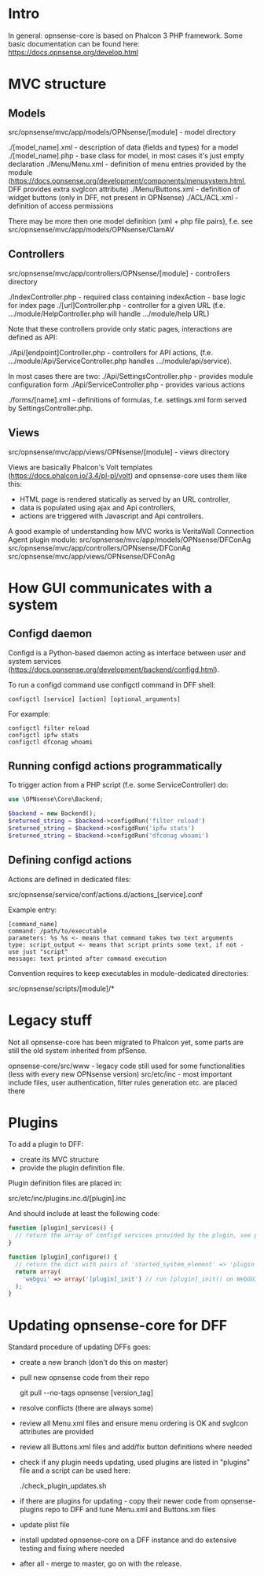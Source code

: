 # Intro

In general: opnsense-core is based on Phalcon 3 PHP framework. Some basic documentation can be found here: https://docs.opnsense.org/develop.html

# MVC structure

## Models

src/opnsense/mvc/app/models/OPNsense/[module] - model directory

./[model_name].xml - description of data (fields and types) for a model
./[model_name].php - base class for model, in most cases it's just empty declaration
./Menu/Menu.xml - definition of menu entries provided by the module (https://docs.opnsense.org/development/components/menusystem.html, DFF provides extra svgIcon attribute)
./Menu/Buttons.xml - definition of widget buttons (only in DFF, not present in OPNsense)
./ACL/ACL.xml - definition of access permissions

There may be more then one model definition (xml + php file pairs), f.e. see src/opnsense/mvc/app/models/OPNsense/ClamAV

## Controllers

src/opnsense/mvc/app/controllers/OPNsense/[module] - controllers directory

./IndexController.php - required class containing indexAction - base logic for index page
./[url]Controller.php - controller for a given URL (f.e. .../module/HelpController.php will handle .../module/help URL)

Note that these controllers provide only static pages, interactions are defined as API:

./Api/[endpoint]Controller.php - controllers for API actions, (f.e. .../module/Api/ServiceController.php handles .../module/api/service).

In most cases there are two:
./Api/SettingsController.php - provides module configuration form
./Api/ServiceController.php - provides various actions

./forms/[name].xml - definitions of formulas, f.e. settings.xml form served by SettingsController.php.

## Views

src/opnsense/mvc/app/views/OPNsense/[module] - views directory

Views are basically Phalcon's Volt templates (https://docs.phalcon.io/3.4/pl-pl/volt) and opnsense-core uses them like this:

- HTML page is rendered statically as served by an URL controller,
- data is populated using ajax and Api controllers,
- actions are triggered with Javascript and Api controllers.

A good example of understanding how MVC works is VeritaWall Connection Agent plugin module:
src/opnsense/mvc/app/models/OPNsense/DFConAg
src/opnsense/mvc/app/controllers/OPNsense/DFConAg
src/opnsense/mvc/app/views/OPNsense/DFConAg

# How GUI communicates with a system

## Configd daemon

Configd is a Python-based daemon acting as interface between user and system services (https://docs.opnsense.org/development/backend/configd.html).

To run a configd command use configctl command in DFF shell:

```
configctl [service] [action] [optional_arguments]
```

For example:

```
configctl filter reload
configctl ipfw stats
configctl dfconag whoami
```

## Running configd actions programmatically

To trigger action from a PHP script (f.e. some ServiceController) do:

```php
use \OPNsense\Core\Backend;

$backend = new Backend();
$returned_string = $backend->configdRun('filter reload')
$returned_string = $backend->configdRun('ipfw stats')
$returned_string = $backend->configdRun('dfconag whoami')
```

## Defining configd actions

Actions are defined in dedicated files:

src/opnsense/service/conf/actions.d/actions\_[service].conf

Example entry:

```
[command_name]
command: /path/to/executable
parameters: %s %s <- means that command takes two text arguments
type: script_output <- means that script prints some text, if not - use just "script"
message: text printed after command execution
```

Convention requires to keep executables in module-dedicated directories:

src/opnsense/scripts/[module]/\*

# Legacy stuff

Not all opnsense-core has been migrated to Phalcon yet, some parts are still the old system inherited from pfSense.

opnsense-core/src/www - legacy code still used for some functionalities (less with every new OPNsense version)
src/etc/inc - most important include files, user authentication, filter rules generation etc. are placed there

# Plugins

To add a plugin to DFF:

- create its MVC structure
- provide the plugin definition file.

Plugin definition files are placed in:

src/etc/inc/plugins.inc.d/[plugin].inc

And should include at least the following code:

```php
function [plugin]_services() {
  // return the array of configd services provided by the plugin, see plugin sources for the format
}

function [plugin]_configure() {
  // return the dict with pairs of 'started_system_element' => 'plugin function to run when the element starts/restarts', f.e.:
  return array(
    'webgui' => array('[plugin]_init') // run [plugin]_init() on WebGUI start
  );
}
```

# Updating opnsense-core for DFF

Standard procedure of updating DFFs goes:

- create a new branch (don't do this on master)

- pull new opnsense code from their repo

  git pull --no-tags opnsense [version_tag]

- resolve conflicts (there are always some)

- review all Menu.xml files and ensure menu ordering is OK and svgIcon attributes are provided

- review all Buttons.xml files and add/fix button definitions where needed

- check if any plugin needs updating, used plugins are listed in "plugins" file and a script can be used here:

  ./check_plugin_updates.sh

- if there are plugins for updating - copy their newer code from opnsense-plugins repo to DFF and tune Menu.xml and Buttons.xm files

- update plist file

- install updated opnsense-core on a DFF instance and do extensive testing and fixing where needed

- after all - merge to master, go on with the release.

